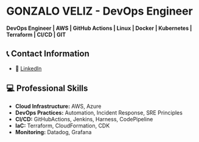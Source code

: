 # GONZALO VELIZ - DevOps Engineer

**DevOps Engineer | AWS | GitHub Actions | Linux | Docker | Kubernetes | Terraform | CI/CD | GIT**

## 📞 Contact Information
- 💼 [LinkedIn](https://www.linkedin.com/in/gonveliz)
  
## 💻 Professional Skills
- **Cloud Infrastructure:** AWS, Azure
- **DevOps Practices:** Automation, Incident Response, SRE Principles
- **CI/CD:** GitHubActions, Jenkins, Harness, CodePipeline
- **IaC:** Terraform, CloudFormation, CDK
- **Monitoring:** Datadog, Grafana
